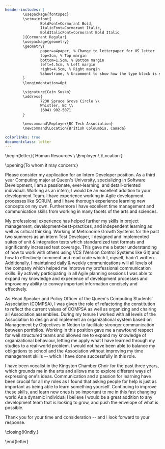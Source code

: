 ```yaml
---
header-includes: |
        \usepackage{fontspec}
        \setmainfont[
                BoldFont=Cormorant Bold,
                ItalicFont=Cormorant Italic,
                BoldItalicFont=Cormorant Bold Italic
        ]{Cormorant Regular}
        \usepackage{geometry}
        \geometry{
                paper=a4paper, % Change to letterpaper for US letter
                top=3cm, % Top margin
                bottom=1.5cm, % Bottom margin
                left=4.5cm, % Left margin
                right=4.5cm, % Right margin
                %showframe, % Uncomment to show how the type block is set on the page
        }
        \longindentation=0pt 

        \signature{Cain Susko} 
        \address{
                7230 Spruce Grove Circle \\ 
                Whistler, BC \\ 
                (604) 902-5071
        } 

        \newcommand\Employer{BC Tech Association}
        \newcommand\Location{British Coloumbia, Canada}

colorlinks: true
documentclass: letter
---
```


\begin{letter}{
        Human Resources \\ 
        \Employer \\ 
        \Location
}

\opening{To whom it may concern:}

Please consider my application for an Intern Developer position. As a third
        year Computing major at Queen's University, specializing in Software
        Development, I am a passionate, ever-learning, and detail-oriented
        individual. Working as an intern, I would be an excellent addition to
        your development Team. I have experience working in Agile development
        processes like SCRUM, and I have thorough experience learning new
        concepts on my own. Furthermore I have excellent time management and
        communication skills from working in many facets of the arts and
        sciences.

My professional experience has helped further my skills in project management,
        development-best-practices, and independent learning as well as
        critical thinking. Working at Metronome Growth Systems for the past two
        summers as an intern Test Developer, I designed and implemented suites
        of unit \& integration tests which standardized test formats and
        significantly increased test coverage. This gave me a better
        understanding of how to work with others using VCS (Version Control
        Systems like Git) and how to effectively comment and read code which I,
        myself, hadn't written. Additionally, I maintained daily \& weekly
        communications will all levels of the company which helped me improve
        my professional communication skills. By actively participating in all
        Agile planning sessions I was able to expand my knowledge and
        experience of development processes and improve my ability to convey
        important information concisely and effectively.

As Head Speaker and Policy Officer of the Queen's Computing Students'
        Association (COMPSA), I was given the role of refactoring the
        constitution to reflect the current values of COMPSA as well as
        organizing and chairing all Association assemblies. During my tenure
        I worked with all levels of the Association to design and implement an
        organizational system based on Management by Objectives in Notion to
        facilitate stronger communication between portfolios. Working in this
        position gave me a newfound respect for well structured teams and
        allowed me to expand my knowledge of organizational behaviour, letting
        me apply what I have learned through my studies to a real-world problem.
        I would not have been able to balance my obligations to
        school and the Association without improving my time management skills
        -- which I have done successfully in this role. 

I have been vocalist in the Kingston Chamber Choir for the past three years,
        which grounds me in the arts and allows me to explore different ways of
        expressing one's ideas. Communication and a passion for learning have
        been crucial for all my roles as I found that asking people for help is
        just as important as being able to learn something yourself. Continuing
        to improve these skills, and learn new ones is so important to me in
        this fast changing world As a dynamic individual I believe I would be
        a great addition to any development team that is looking to grow, and
        push the envelope of what is possible.

Thank you for your time and consideration -- and I look forward to your
        response.

\closing{Kindly,}

\end{letter}



